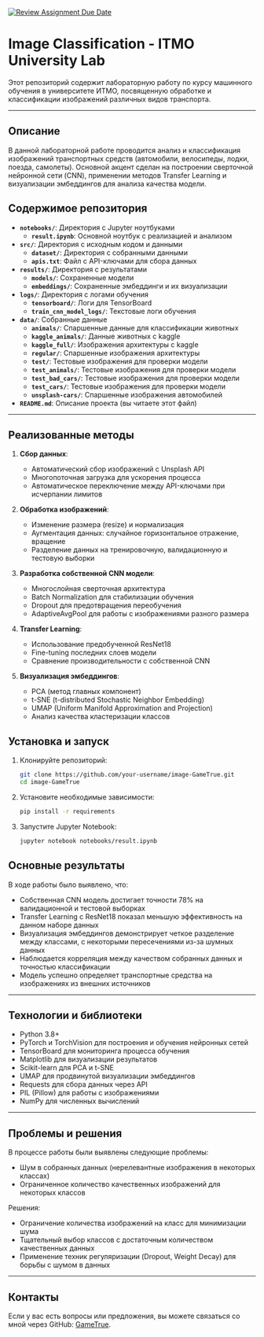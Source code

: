 [![Review Assignment Due Date](https://classroom.github.com/assets/deadline-readme-button-22041afd0340ce965d47ae6ef1cefeee28c7c493a6346c4f15d667ab976d596c.svg)](https://classroom.github.com/a/L5pLW1sm)

# Image Classification - ITMO University Lab

Этот репозиторий содержит лабораторную работу по курсу машинного обучения в университете ИТМО, посвященную обработке и классификации изображений различных видов транспорта.

---

## Описание

В данной лабораторной работе проводится анализ и классификация изображений транспортных средств (автомобили, велосипеды, лодки, поезда, самолеты). Основной акцент сделан на построении сверточной нейронной сети (CNN), применении методов Transfer Learning и визуализации эмбеддингов для анализа качества модели.

## Содержимое репозитория

- **`notebooks/`**: Директория с Jupyter ноутбуками
  - **`result.ipynb`**: Основной ноутбук с реализацией и анализом
- **`src/`**: Директория с исходным кодом и данными
  - **`dataset/`**: Директория с собранными данными
  - **`apis.txt`**: Файл с API-ключами для сбора данных
- **`results/`**: Директория с результатами
  - **`models/`**: Сохраненные модели
  - **`embeddings/`**: Сохраненные эмбеддинги и их визуализации
- **`logs/`**: Директория с логами обучения
  - **`tensorboard/`**: Логи для TensorBoard
  - **`train_cnn_model_logs/`**: Текстовые логи обучения
- **`data/`**: Собранные данные
  - **`animals/`**: Спаршенные данные для классификации животных
  - **`kaggle_animals/`**: Данные животных с kaggle
  - **`kaggle_full/`**: Изображения архитектуры с kaggle
  - **`regular/`**: Спаршенные изображения архитектуры
  - **`test/`**: Тестовые изображения для проверки модели
  - **`test_animals/`**: Тестовые изображения для проверки модели
  - **`test_bad_cars/`**: Тестовые изображения для проверки модели
  - **`test_cars/`**: Тестовые изображения для проверки модели
  - **`unsplash-cars/`**: Спаршенные изображения автомобилей
- **`README.md`**: Описание проекта (вы читаете этот файл)

---

## Реализованные методы

1. **Сбор данных**:
   - Автоматический сбор изображений с Unsplash API
   - Многопоточная загрузка для ускорения процесса
   - Автоматическое переключение между API-ключами при исчерпании лимитов

2. **Обработка изображений**:
   - Изменение размера (resize) и нормализация
   - Аугментация данных: случайное горизонтальное отражение, вращение
   - Разделение данных на тренировочную, валидационную и тестовую выборки

3. **Разработка собственной CNN модели**:
   - Многослойная сверточная архитектура
   - Batch Normalization для стабилизации обучения
   - Dropout для предотвращения переобучения
   - AdaptiveAvgPool для работы с изображениями разного размера

4. **Transfer Learning**:
   - Использование предобученной ResNet18
   - Fine-tuning последних слоев модели
   - Сравнение производительности с собственной CNN

5. **Визуализация эмбеддингов**:
   - PCA (метод главных компонент)
   - t-SNE (t-distributed Stochastic Neighbor Embedding)
   - UMAP (Uniform Manifold Approximation and Projection)
   - Анализ качества кластеризации классов

## Установка и запуск

1. Клонируйте репозиторий:
   ```bash
   git clone https://github.com/your-username/image-GameTrue.git
   cd image-GameTrue
   ```

2. Установите необходимые зависимости:
   ```bash
   pip install -r requirements
   ```

3. Запустите Jupyter Notebook:
   ```bash
   jupyter notebook notebooks/result.ipynb
   ```

## Основные результаты

В ходе работы было выявлено, что:
- Собственная CNN модель достигает точности 78% на валидационной и тестовой выборках
- Transfer Learning с ResNet18 показал меньшую эффективность на данном наборе данных
- Визуализация эмбеддингов демонстрирует четкое разделение между классами, с некоторыми пересечениями из-за шумных данных
- Наблюдается корреляция между качеством собранных данных и точностью классификации
- Модель успешно определяет транспортные средства на изображениях из внешних источников

---

## Технологии и библиотеки

- Python 3.8+
- PyTorch и TorchVision для построения и обучения нейронных сетей
- TensorBoard для мониторинга процесса обучения
- Matplotlib для визуализации результатов
- Scikit-learn для PCA и t-SNE
- UMAP для продвинутой визуализации эмбеддингов
- Requests для сбора данных через API
- PIL (Pillow) для работы с изображениями
- NumPy для численных вычислений

---

## Проблемы и решения

В процессе работы были выявлены следующие проблемы:
- Шум в собранных данных (нерелевантные изображения в некоторых классах)
- Ограниченное количество качественных изображений для некоторых классов

Решения:
- Ограничение количества изображений на класс для минимизации шума
- Тщательный выбор классов с достаточным количеством качественных данных
- Применение техник регуляризации (Dropout, Weight Decay) для борьбы с шумом в данных

---

## Контакты

Если у вас есть вопросы или предложения, вы можете связаться со мной через GitHub: [GameTrue](https://github.com/GameTrue).
